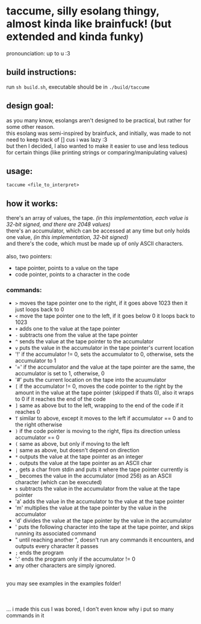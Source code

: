 # taccume, silly esolang thingy, almost kinda like brainfuck! (but extended and kinda funky)
pronounciation: up to u :3

## build instructions:
run `sh build.sh`, executable should be in `./build/taccume`

## design goal:
as you many know, esolangs aren't designed to be practical, but rather for some other reason.<br>
this esolang was semi-inspired by brainfuck, and initially, was made to not need to keep track of [] cus i was lazy :3<br>
but then I decided, I also wanted to make it easier to use and less tedious for certain things (like printing strings or comparing/manipulating values)

## usage:
`taccume <file_to_interpret>`

## how it works:
there's an array of values, the tape. *(in this implementation, each value is 32-bit signed, and there are 2048 values)*<br>
there's an accumulator, which can be accessed at any time but only holds one value, *(in this implementation, 32-bit signed)*<br>
and there's the code, which must be made up of only ASCII characters.<br>
<br>
also, two pointers: 
- tape pointer, points to a value on the tape
- code pointer, points to a character in the code

### commands:
- `>` moves the tape pointer one to the right, if it goes above 1023 then it just loops back to 0
- `<` move the tape pointer one to the left, if it goes below 0 it loops back to 1023
- `+` adds one to the value at the tape pointer
- `-` subtracts one from the value at the tape pointer
- `^` sends the value at the tape pointer to the accumulator
- `v` puts the value in the accumulator in the tape pointer's current location
- '!' if the accumulator != 0, sets the accumulator to 0, otherwise, sets the accumulator to 1
- '=' if the accumulator and the value at the tape pointer are the same, the accumulator is set to 1, otherwise, 0
- '#' puts the current location on the tape into the acuumulator
- `[` if the accumulator != 0, moves the code pointer to the right by the amount in the value at the tape pointer (skipped if thats 0), also it wraps to 0 if it reaches the end of the code
- `]` same as above but to the left, wrapping to the end of the code if it reaches 0
- `T` similar to above, except it moves to the left if accumulator == 0 and to the right otherwise
- `)` if the code pointer is moving to the right, flips its direction unless accumulator == 0
- `(` same as above, but only if moving to the left
- `|` same as above, but doesn't depend on direction
- `*` outputs the value at the tape pointer as an integer
- `.` outputs the value at the tape pointer as an ASCII char
- `,` gets a char from stdin and puts it where the tape pointer currently is
- `_` becomes the value in the accumulator (mod 256) as an ASCII character (which can be executed)
- `s` subtracts the value in the accumulator from the value at the tape pointer
- 'a' adds the value in the accumulator to the value at the tape pointer
- 'm' multiplies the value at the tape pointer by the value in the accumulator
- 'd' divides the value at the tape pointer by the value in the accumulator
-  '  puts the following character into the tape at the tape pointer, and skips running its associated command
-  "  until reaching another ", doesn't run any commands it encounters, and outputs every character it passes
- `;` ends the program
- ':' ends the program only if the accumulator != 0
- any other characters are simply ignored.
<br>
you may see examples in the examples folder!<br>
<br>
<br>
<br>
... i made this cus I was bored, I don't even know why i put so many commands in it
